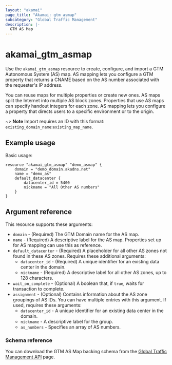 ```yaml
---
layout: "akamai"
page_title: "Akamai: gtm asmap"
subcategory: "Global Traffic Management"  
description: |-
  GTM AS Map
---
```


# akamai_gtm_asmap

Use the `akamai_gtm_asmap` resource to create, configure, and import a GTM Autonomous System (AS) map. AS mapping lets you configure a GTM property that returns a CNAME based on the AS number associated with the requester's IP address. 

You can reuse maps for multiple properties or create new ones. AS maps split the Internet into multiple AS block zones. Properties that use AS maps can specify handout integers for each zone. AS mapping lets you configure a property that directs users to a specific environment or to the origin. 

~> **Note** Import requires an ID with this format: `existing_domain_name`:`existing_map_name`.

## Example usage

Basic usage:

```hlc
resource "akamai_gtm_asmap" "demo_asmap" {
    domain = "demo_domain.akadns.net"
    name = "demo_as"
    default_datacenter { 
        datacenter_id = 5400
        nickname = "All Other AS numbers"
    }
}

```

## Argument reference

This resource supports these arguments:

* `domain` - (Required) The GTM Domain name for the AS map.
* `name` - (Required) A descriptive label for the AS map. Properties set up for  AS mapping can use this as reference.
* `default_datacenter` - (Required) A placeholder for all other AS zones not found in these AS zones. Requires these additional arguments:
  * `datacenter_id` - (Required) A unique identifier for an existing data center in the domain.
  * `nickname` - (Required) A descriptive label for all other AS zones, up to 128 characters.
* `wait_on_complete` - (Optional) A boolean that, if `true`, waits for transaction to complete.
* `assignment` - (Optional) Contains information about the AS zone groupings of AS IDs. You can have multiple entries with this argument. If used, requires these arguments:
  * `datacenter_id` - A unique identifier for an existing data center in the domain.
  * `nickname` - A descriptive label for the group.
  * `as_numbers` - Specifies an array of AS numbers.

### Schema reference

You can download the GTM AS Map backing schema from the [Global Traffic Management API](https://developer.akamai.com/api/web_performance/global_traffic_management/v1.html#asmap) page.

